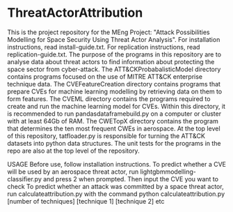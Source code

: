 # ThreatActorAttribution

This is the project repository for the MEng Project: "Attack Possibilities Modelling for Space Security Using Threat Actor Analysis".
For installation instructions, read install-guide.txt. For replication instructions, read replication-guide.txt.
The purpose of the programs in this repository are to analyse data about threat actors to find information about protecting the space sector from cyber-attack.
The ATT&CKProbabalisticModel directory contains programs focused on the use of MITRE ATT&CK enterprise technique data.
The CVEFeatureCreation directory contains programs that prepare CVEs for machine learning modelling by retrieving data on them to form features.
The CVEML directory contains the programs required to create and run the machine learning model for CVEs. Within this directory, it is recommended to run pandasdataframebuild.py on a computer or cluster with at least 64Gb of RAM.
The CWETopX directory contains the program that determines the ten most frequent CWEs in aerospace.
At the top level of this repository, tatfloader.py is responsible for turning the ATT&CK datasets into python data structures.
The unit tests for the programs in the repo are also at the top level of the repository.

USAGE
Before use, follow installation instructions.
To predict whether a CVE will be used by an aerospace threat actor, run lightgbmmodelling-classifier.py and press 2 when prompted. Then input the CVE you want to check
To predict whether an attack was committed by a space threat actor, run calculateattribution.py with the command  python calculateattribution.py [number of techniques] [technique 1] [technique 2] etc